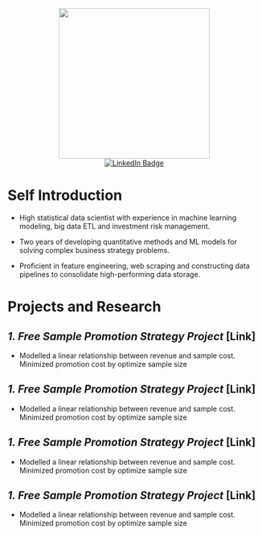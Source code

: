   
<div id="header" align="center">
  <img src="https://media.giphy.com/media/dyzew7Py7bnW9DiJJj/giphy.gif" width="300"/>
</div>

<div id="badges" align="center">
  <a href="https://www.linkedin.com/in/yuanzhidong/">
    <img src="https://img.shields.io/badge/LinkedIn-blue?style=for-the-badge&logo=linkedin&logoColor=white" alt="LinkedIn Badge"/>
  </a>
</div>



# Self Introduction
* High statistical data scientist with experience in machine learning modeling, big data ETL and investment risk management. 

* Two years of developing quantitative methods and ML models for solving complex business strategy problems. 

* Proficient in feature engineering, web scraping and constructing data pipelines to consolidate high-performing data storage.

# Projects and Research

## *1. Free Sample Promotion Strategy Project* [Link]
 - Modelled a linear relationship between revenue and sample cost. Minimized promotion cost by optimize sample size


## *1. Free Sample Promotion Strategy Project* [Link]
 - Modelled a linear relationship between revenue and sample cost. Minimized promotion cost by optimize sample size

## *1. Free Sample Promotion Strategy Project* [Link]
 - Modelled a linear relationship between revenue and sample cost. Minimized promotion cost by optimize sample size

## *1. Free Sample Promotion Strategy Project* [Link]
 - Modelled a linear relationship between revenue and sample cost. Minimized promotion cost by optimize sample size


